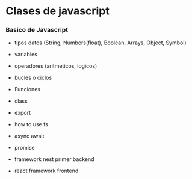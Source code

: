 # Clases de javascript
### Basico de Javascript
+ tipos datos (String, Numbers(float), Boolean, Arrays, Object, Symbol)
+ variables
+ operadores (aritmeticos, logicos)
+ bucles o ciclos
+ Funciones
+ class
+ export


+ how to use fs
+ async await
+ promise

+ framework nest primer backend
+ react framework frontend